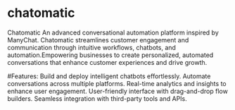 # chatomatic
Chatomatic An advanced conversational automation platform inspired by ManyChat. Chatomatic streamlines customer engagement and communication through intuitive workflows, chatbots, and automation.Empowering businesses to create personalized, automated conversations that enhance customer experiences and drive growth.

#Features:
Build and deploy intelligent chatbots effortlessly.
Automate conversations across multiple platforms.
Real-time analytics and insights to enhance user engagement.
User-friendly interface with drag-and-drop flow builders.
Seamless integration with third-party tools and APIs.
